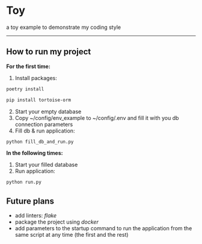 # Toy

a toy example to demonstrate my coding style
___
## How to run my project
**For the first time:**
1. Install packages:
```bash
poetry install
```
```bash
pip install tortoise-orm
```
2. Start your empty database
3. Copy ~/config/env_example to ~/config/.env and fill it with you db connection parameters
4. Fill db & run application:
```bash
python fill_db_and_run.py
```
**In the following times:**
1. Start your filled database
5. Run application:
```bash
python run.py
```
## Future plans
- add linters: _flake_
- package the project using _docker_
- add parameters to the startup command to run the application from the same script at any time (the first and the rest)
